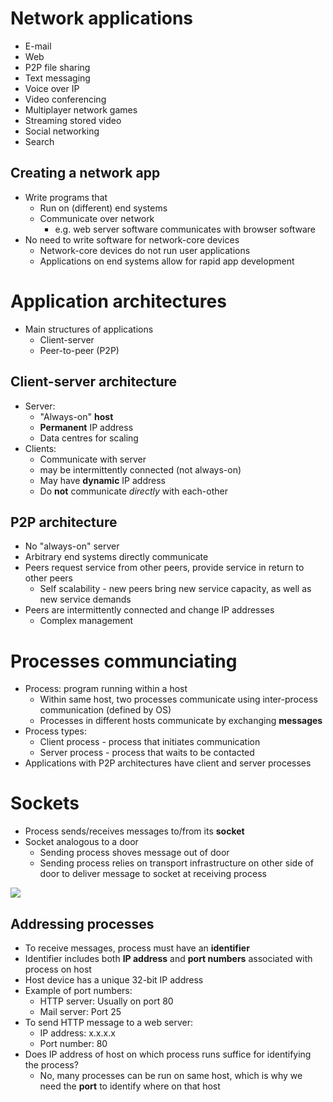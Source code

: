 # Network applications

- E-mail
- Web
- P2P file sharing
- Text messaging
- Voice over IP
- Video conferencing
- Multiplayer network games
- Streaming stored video
- Social networking
- Search

## Creating a network app

- Write programs that
	- Run on (different) end systems
	- Communicate over network
		- e.g. web server software communicates with browser software
- No need to write software for network-core devices
	- Network-core devices do not run user applications
	- Applications on end systems allow for rapid app development


# Application architectures

- Main structures of applications
	- Client-server
	- Peer-to-peer (P2P)


## Client-server architecture

- Server:
	- "Always-on" **host**
	- **Permanent** IP address
	- Data centres for scaling
- Clients:
	- Communicate with server
	- may be intermittently connected (not always-on)
	- May have **dynamic** IP address
	- Do **not** communicate *directly* with each-other


## P2P architecture

- No "always-on" server
- Arbitrary end systems directly communicate
- Peers request service from other peers, provide service in return to other peers
	- Self scalability - new peers bring new service capacity, as well as new service demands
- Peers are intermittently connected and change IP addresses
	- Complex management


# Processes communciating

- Process: program running within a host
	- Within same host, two processes communicate using inter-process communication (defined by OS)
	- Processes in different hosts communicate by exchanging **messages**
- Process types:
	- Client process - process that initiates communication
	- Server process - process that waits to be contacted
- Applications with P2P architectures have client and server processes


# Sockets

- Process sends/receives messages to/from its **socket**
- Socket analogous to a door
	- Sending process shoves message out of door
	- Sending process relies on transport infrastructure on other side of door to deliver message to socket at receiving process

![](socket-diag.png)


## Addressing processes

- To receive messages, process must have an **identifier**
- Identifier includes both **IP address** and **port numbers** associated with process on host
- Host device has a unique 32-bit IP address
- Example of port numbers:
	- HTTP server: Usually on port 80
	- Mail server: Port 25
- To send HTTP message to a web server:
	- IP address: x.x.x.x
	- Port number: 80
- Does IP address of host on which process runs suffice for identifying the process?
	- No, many processes can be run on same host, which is why we need the **port** to identify where on that host

